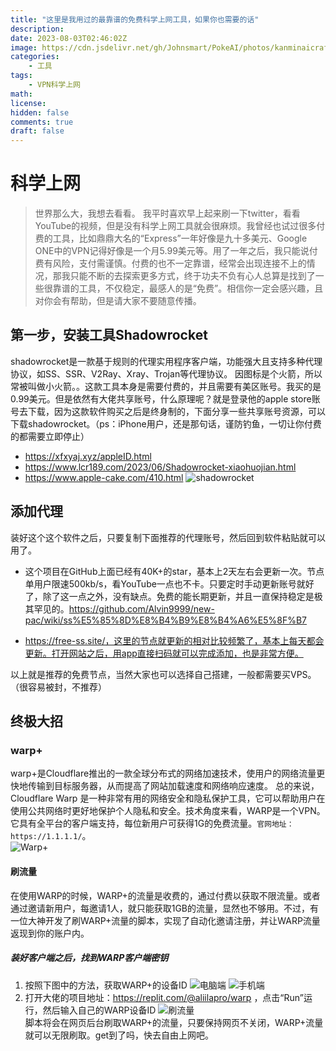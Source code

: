 ```yaml
---
title: "这里是我用过的最靠谱的免费科学上网工具，如果你也需要的话"
description: 
date: 2023-08-03T02:46:02Z
image: https://cdn.jsdelivr.net/gh/Johnsmart/PokeAI/photos/kanminaicraft_Man_technology_future_lifestyle_digital_marketing_56f7fbad-2c8c-4d5e-9691-d5b0dea4237c.png
categories:
    - 工具
tags:
    - VPN科学上网
math: 
license: 
hidden: false
comments: true
draft: false
---
```


# 科学上网  

> 世界那么大，我想去看看。
我平时喜欢早上起来刷一下twitter，看看YouTube的视频，但是没有科学上网工具就会很麻烦。我曾经也试过很多付费的工具，比如鼎鼎大名的“Express”一年好像是九十多美元、Google ONE中的VPN记得好像是一个月5.99美元等。用了一年之后，我只能说付费有风险，支付需谨慎。付费的也不一定靠谱，经常会出现连接不上的情况，那我只能不断的去探索更多方式，终于功夫不负有心人总算是找到了一些很靠谱的工具，不仅稳定，最感人的是“免费”。相信你一定会感兴趣，且对你会有帮助，但是请大家不要随意传播。

## 第一步，安装工具Shadowrocket
shadowrocket是一款基于规则的代理实用程序客户端，功能强大且支持多种代理协议，如SS、SSR、V2Ray、Xray、Trojan等代理协议。 因图标是个火箭，所以常被叫做小火箭。。这款工具本身是需要付费的，并且需要有美区账号。我买的是0.99美元。但是依然有大佬共享账号，什么原理呢？就是登录他的apple store账号去下载，因为这款软件购买之后是终身制的，下面分享一些共享账号资源，可以下载shadowrocket。（ps：iPhone用户，还是那句话，谨防钓鱼，一切让你付费的都需要立即停止）  
* https://xfxyaj.xyz/appleID.html
* https://www.lcr189.com/2023/06/Shadowrocket-xiaohuojian.html
* https://www.apple-cake.com/410.html
![shadowrocket](https://cdn.jsdelivr.net/gh/Johnsmart/PokeAI/photos/600x0w.webp)

## 添加代理
装好这个这个软件之后，只要复制下面推荐的代理账号，然后回到软件粘贴就可以用了。
* 这个项目在GitHub上面已经有40K+的star，基本上2天左右会更新一次。节点单用户限速500kb/s，看YouTube一点也不卡。只要定时手动更新账号就好了，除了这一点之外，没有缺点。免费的能长期更新，并且一直保持稳定是极其罕见的。https://github.com/Alvin9999/new-pac/wiki/ss%E5%85%8D%E8%B4%B9%E8%B4%A6%E5%8F%B7  

* https://free-ss.site/，这里的节点就更新的相对比较频繁了，基本上每天都会更新。打开网站之后，用app直接扫码就可以完成添加，也是非常方便。  

以上就是推荐的免费节点，当然大家也可以选择自己搭建，一般都需要买VPS。（很容易被封，不推荐）

## 终极大招
### warp+
warp+是Cloudflare推出的一款全球分布式的网络加速技术，使用户的网络流量更快地传输到目标服务器，从而提高了网站加载速度和网络响应速度。 总的来说，Cloudflare Warp 是一种非常有用的网络安全和隐私保护工具，它可以帮助用户在使用公共网络时更好地保护个人隐私和安全。技术角度来看，WARP是一个VPN。它具有全平台的客户端支持，每位新用户可获得1G的免费流量。```官网地址：https://1.1.1.1/```。  
![Warp+](https://cdn.jsdelivr.net/gh/Johnsmart/PokeAI/photos/20230802222743.png)

#### 刷流量
在使用WARP的时候，WARP+的流量是收费的，通过付费以获取不限流量。或者通过邀请新用户，每邀请1人，就只能获取1GB的流量，显然也不够用。不过，有一位大神开发了刷WARP+流量的脚本，实现了自动化邀请注册，并让WARP流量返现到你的账户内。
##### 装好客户端之后，找到WARP客户端密钥
1. 按照下图中的方法，获取WARP+的设备ID
![电脑端](https://cdn.jsdelivr.net/gh/Johnsmart/PokeAI/photos/20230208121824.png)
![手机端](https://cdn.jsdelivr.net/gh/Johnsmart/PokeAI/photos/20230208121919.png)
1. 打开大佬的项目地址：https://replit.com/@aliilapro/warp ，点击“Run”运行，然后输入自己的WARP设备ID
![刷流量](https://cdn.jsdelivr.net/gh/Johnsmart/PokeAI/photos/20230401221939.png)  
脚本将会在网页后台刷取WARP+的流量，只要保持网页不关闭，WARP+流量就可以无限刷取。get到了吗，快去自由上网吧。